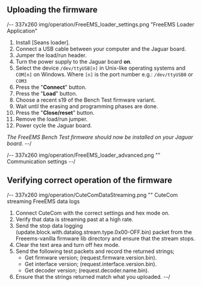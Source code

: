 ## Uploading the firmware ##

/-- 337x260 img/operation/FreeEMS_loader_settings.png "FreeEMS Loader Application"

1. Install [Seans loader].
2. Connect a USB cable between your computer and the Jaguar board.
3. Jumper the load/run header.
4. Turn the power supply to the Jaguar board **on**.
5. Select the device ``/dev/ttyUSB[n]`` in Unix-like operating systems and ``COM[n]`` on Windows. Where 
``[n]`` is the port number e.g.: ``/dev/ttyUSB0`` or ``COM3``
6. Press the "**Connect**" button.
7. Press the "**Load**" button.
8. Choose a recent s19 of the Bench Test firmware variant. 
9. Wait until the erasing and programming phases are done.
10. Press the "**Close/reset**" button.
11. Remove the load/run jumper.
12. Power cycle the Jaguar board.

*The FreeEMS Bench Test firmware should now be installed on your Jaguar board.*
--/

/-- 337x260 img/operation/FreeEMS_loader_advanced.png "" Communication settings --/

## Verifying correct operation of the firmware ##

/-- 337x260 img/operation/CuteComDataStreaming.png "" CuteCom streaming FreeEMS data logs

1. Connect CuteCom with the correct settings and hex mode on.
2. Verify that data is streaming past at a high rate.
3. Send the stop data logging (update.block.with.datalog.stream.type.0x00-OFF.bin) packet from the Freeems-vanilla firmware lib directory and ensure that the stream stops.
4. Clear the text area and turn off hex mode.
5. Send the following test packets and record the returned strings;
	- Get firmware version; (request.firmware.version.bin).
	- Get interface version; (request.interface.version.bin).
	- Get decoder version; (request.decoder.name.bin). 
6. Ensure that the strings returned match what you uploaded.
--/
